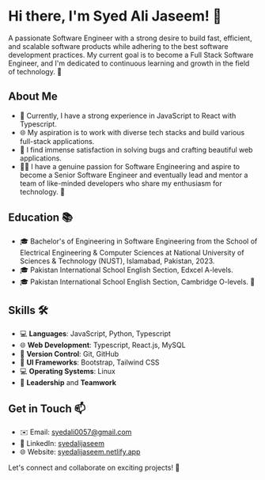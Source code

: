 # Hi there, I'm Syed Ali Jaseem! 👋

A passionate Software Engineer with a strong desire to build fast, efficient, and scalable software products while adhering to the best software development practices. My current goal is to become a Full Stack Software Engineer, and I'm dedicated to continuous learning and growth in the field of technology. 🚀

## About Me
- 💼 Currently, I have a strong experience in JavaScript to React with Typescript.
- 🌐 My aspiration is to work with diverse tech stacks and build various full-stack applications.
- 🚀 I find immense satisfaction in solving bugs and crafting beautiful web applications.
- 👨‍💻 I have a genuine passion for Software Engineering and aspire to become a Senior Software Engineer and eventually lead and mentor a team of like-minded developers who share my enthusiasm for technology. 🚀

## Education 📚
- 🎓 Bachelor's of Engineering in Software Engineering from the School of Electrical Engineering & Computer Sciences at National University of Sciences & Technology (NUST), Islamabad, Pakistan, 2023.
- 🎓 Pakistan International School English Section, Edxcel A-levels.
- 🎓 Pakistan International School English Section, Cambridge O-levels. 📖

## Skills 🛠️
- 💻 **Languages**: JavaScript, Python, Typescript
- 🌐 **Web Development**: Typescript, React.js, MySQL
- 📡 **Version Control**: Git, GitHub
- 🎨 **UI Frameworks**: Bootstrap, Tailwind CSS
- 💻 **Operating Systems**: Linux
- 👥 **Leadership** and **Teamwork**

## Get in Touch 📫
- ✉️ Email: [syedali0057@gmail.com](mailto:syedali0057@gmail.com)
- 🔗 LinkedIn: [syedalijaseem](https://www.linkedin.com/in/syedalijaseem/)
- 🌐 Website: [syedalijaseem.netlify.app](https://syedalijaseem.netlify.app/)

Let's connect and collaborate on exciting projects! 🚀
